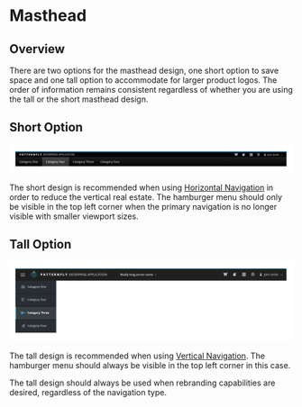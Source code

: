 # Masthead

## Overview
There are two options for the masthead design, one short option to save space and one tall option to accommodate for larger product logos. The order of information remains consistent regardless of whether you are using the tall or the short masthead design.

## Short Option
![Image of short masthead](img/masthead-short@2x.png)

The short design is recommended when using [Horizontal Navigation](https://www.patternfly.org/pattern-library/navigation/horizontal-navigation/#_) in order to reduce the vertical real estate. The hamburger menu should only be visible in the top left corner when the primary navigation is no longer visible with smaller viewport sizes.

## Tall Option
![Image of tall masthead](img/masthead-tall@2x.png)

The tall design is recommended when using [Vertical Navigation](https://www.patternfly.org/pattern-library/navigation/vertical-navigation/#_). The hamburger menu should always be visible in the top left corner in this case.

The tall design should always be used when rebranding capabilities are desired, regardless of the navigation type.
